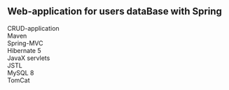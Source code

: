 <h2>Web-application for users dataBase with Spring</h2>

CRUD-application<br>
Maven<br>
Spring-MVC<br>
Hibernate 5<br>
JavaX servlets<br>
JSTL<br>
MySQL 8<br>
TomCat